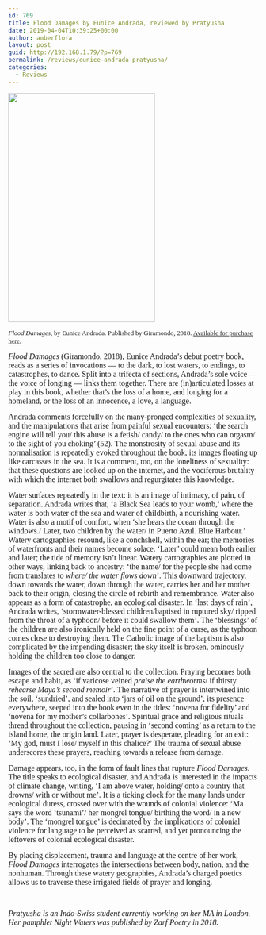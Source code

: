 ```yaml
---
id: 769
title: Flood Damages by Eunice Andrada, reviewed by Pratyusha
date: 2019-04-04T10:39:25+00:00
author: amberflora
layout: post
guid: http://192.168.1.79/?p=769
permalink: /reviews/eunice-andrada-pratyusha/
categories:
  - Reviews
---
```

<img loading="lazy" class=" wp-image-774 aligncenter" src="http://amberflora.com/wp-content/uploads/2019/04/Flood-Damages-192x300.jpg" alt="" width="296" height="462" srcset="/assets/wp-content/uploads/2019/04/Flood-Damages-192x300.jpg 192w, /assets/wp-content/uploads/2019/04/Flood-Damages-654x1024.jpg 654w" sizes="(max-width: 296px) 100vw, 296px" />

<p style="text-align: left;">
  <span style="font-size: 10pt; font-family: georgia, palatino, serif;"><em>Flood Damages</em>, by Eunice Andrada. Published by Giramondo, 2018. <a href="https://giramondopublishing.com/product/flood-damages/">Available for purchase here.</a></span>
</p>

<span style="font-family: georgia, palatino, serif; font-size: 12pt;"><em>Flood Damages</em> (Giramondo, 2018), Eunice Andrada’s debut poetry book, reads as a series of invocations — to the dark, to lost waters, to endings, to catastrophes, to dance. Split into a trifecta of sections, Andrada’s sole voice — the voice of longing — links them together. There are (in)articulated losses at play in this book, whether that’s the loss of a home, and longing for a homeland, or the loss of an innocence, a love, a language.</span>

<span style="font-family: georgia, palatino, serif; font-size: 12pt;">Andrada comments forcefully on the many-pronged complexities of sexuality, and the manipulations that arise from painful sexual encounters: ‘the search engine will tell you/ this abuse is a fetish/ candy/ to the ones who can orgasm/ to the sight of you choking’ (52). The monstrosity of sexual abuse and its normalisation is repeatedly evoked throughout the book, its images floating up like carcasses in the sea. It is a comment, too, on the loneliness of sexuality: that these questions are looked up on the internet, and the vociferous brutality with which the internet both swallows and regurgitates this knowledge.</span>

<span style="font-family: georgia, palatino, serif; font-size: 12pt;">Water surfaces repeatedly in the text: it is an image of intimacy, of pain, of separation. Andrada writes that, ‘a Black Sea leads to your womb,’ where the water is both water of the sea and water of childbirth, a nourishing water. Water is also a motif of comfort, when ‘she hears the ocean through the windows./ Later, two children by the water/ in Puerto Azul. Blue Harbour.’ Watery cartographies resound, like a conchshell, within the ear; the memories of waterfronts and their names become solace. ‘Later’ could mean both earlier and later; the tide of memory isn’t linear. Watery cartographies are plotted in other ways, linking back to ancestry: ‘the name/ for the people she had come from translates to <em>where/ the water flows down</em>’. This downward trajectory, down towards the water, down through the water, carries her and her mother back to their origin, closing the circle of rebirth and remembrance. Water also appears as a form of catastrophe, an ecological disaster. In ‘last days of rain’, Andrada writes, ‘stormwater-blessed children/baptised in ruptured sky/ ripped from the throat of a typhoon/ before it could swallow them’. The ‘blessings’ of the children are also ironically held on the fine point of a curse, as the typhoon comes close to destroying them. The Catholic image of the baptism is also complicated by the impending disaster; the sky itself is broken, ominously holding the children too close to danger.</span>

<span style="font-family: georgia, palatino, serif; font-size: 12pt;">Images of the sacred are also central to the collection. Praying becomes both escape and habit, as ‘if varicose veined <em>praise the earthworms</em>/ if thirsty <em>rehearse Maya’s second memoir</em>’. The narrative of prayer is intertwined into the soil, ‘sundried’, and sealed into ‘jars of oil on the ground’, its presence everywhere, seeped into the book even in the titles: ‘novena for fidelity’ and ‘novena for my mother’s collarbones’. Spiritual grace and religious rituals thread throughout the collection, pausing in ‘second coming’ as a return to the island home, the origin land. Later, prayer is desperate, pleading for an exit: ‘My god, must I lose/ myself in this chalice?’ The trauma of sexual abuse underscores these prayers, reaching towards a release from damage.</span>

<span style="font-family: georgia, palatino, serif; font-size: 12pt;">Damage appears, too, in the form of fault lines that rupture <em>Flood Damages</em>. The title speaks to ecological disaster, and Andrada is interested in the impacts of climate change, writing, ‘I am above water, holding/ onto a country that drowns/ with or without me’. It is a ticking clock for the many lands under ecological duress, crossed over with the wounds of colonial violence: ‘Ma says the word ‘tsunami’/ her mongrel tongue/ birthing the word/ in a new body’. The ‘mongrel tongue’ is decimated by the implications of colonial violence for language to be perceived as scarred, and yet pronouncing the leftovers of colonial ecological disaster.</span>

<span style="font-family: georgia, palatino, serif; font-size: 12pt;">By placing displacement, trauma and language at the centre of her work, <em>Flood Damages </em>interrogates the intersections between body, nation, and the nonhuman. Through these watery geographies, Andrada’s charged poetics allows us to traverse these irrigated fields of prayer and longing.</span>

&nbsp;

<span style="font-family: georgia, palatino, serif; font-size: 12pt;"><em>Pratyusha is an Indo-Swiss student currently working on her MA in London. Her pamphlet Night Waters was published by Zarf Poetry in 2018.</em></span>
